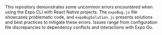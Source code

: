 This repository demonstrates some uncommon errors encountered when using the Expo CLI with React Native projects.  The `expoBug.js` file showcases problematic code, and `expoBugSolution.js` presents solutions and best practices to mitigate these errors.  Issues range from configuration file discrepancies to dependency conflicts and interactions with Expo Go.